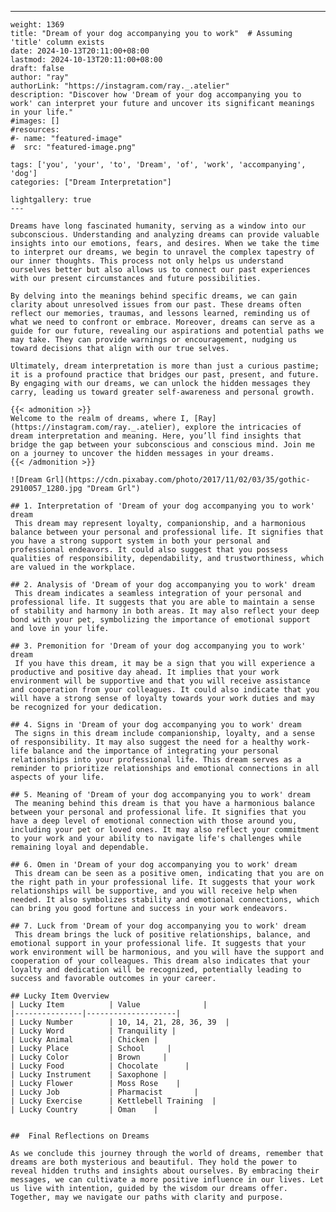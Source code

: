 ---
    weight: 1369
    title: "Dream of your dog accompanying you to work"  # Assuming 'title' column exists
    date: 2024-10-13T20:11:00+08:00
    lastmod: 2024-10-13T20:11:00+08:00
    draft: false
    author: "ray"
    authorLink: "https://instagram.com/ray._.atelier"
    description: "Discover how 'Dream of your dog accompanying you to work' can interpret your future and uncover its significant meanings in your life."
    #images: []
    #resources:
    #- name: "featured-image"
    #  src: "featured-image.png"
    
    tags: ['you', 'your', 'to', 'Dream', 'of', 'work', 'accompanying', 'dog']
    categories: ["Dream Interpretation"]
    
    lightgallery: true
    ---
    
    Dreams have long fascinated humanity, serving as a window into our subconscious. Understanding and analyzing dreams can provide valuable insights into our emotions, fears, and desires. When we take the time to interpret our dreams, we begin to unravel the complex tapestry of our inner thoughts. This process not only helps us understand ourselves better but also allows us to connect our past experiences with our present circumstances and future possibilities.
    
    By delving into the meanings behind specific dreams, we can gain clarity about unresolved issues from our past. These dreams often reflect our memories, traumas, and lessons learned, reminding us of what we need to confront or embrace. Moreover, dreams can serve as a guide for our future, revealing our aspirations and potential paths we may take. They can provide warnings or encouragement, nudging us toward decisions that align with our true selves.
    
    Ultimately, dream interpretation is more than just a curious pastime; it is a profound practice that bridges our past, present, and future. By engaging with our dreams, we can unlock the hidden messages they carry, leading us toward greater self-awareness and personal growth.
    
    {{< admonition >}}
    Welcome to the realm of dreams, where I, [Ray](https://instagram.com/ray._.atelier), explore the intricacies of dream interpretation and meaning. Here, you’ll find insights that bridge the gap between your subconscious and conscious mind. Join me on a journey to uncover the hidden messages in your dreams.
    {{< /admonition >}}
    
    ![Dream Grl](https://cdn.pixabay.com/photo/2017/11/02/03/35/gothic-2910057_1280.jpg "Dream Grl")
    
    ## 1. Interpretation of 'Dream of your dog accompanying you to work' dream
     This dream may represent loyalty, companionship, and a harmonious balance between your personal and professional life. It signifies that you have a strong support system in both your personal and professional endeavors. It could also suggest that you possess qualities of responsibility, dependability, and trustworthiness, which are valued in the workplace.
    
    ## 2. Analysis of 'Dream of your dog accompanying you to work' dream
     This dream indicates a seamless integration of your personal and professional life. It suggests that you are able to maintain a sense of stability and harmony in both areas. It may also reflect your deep bond with your pet, symbolizing the importance of emotional support and love in your life.
    
    ## 3. Premonition for 'Dream of your dog accompanying you to work' dream
     If you have this dream, it may be a sign that you will experience a productive and positive day ahead. It implies that your work environment will be supportive and that you will receive assistance and cooperation from your colleagues. It could also indicate that you will have a strong sense of loyalty towards your work duties and may be recognized for your dedication.
    
    ## 4. Signs in 'Dream of your dog accompanying you to work' dream
     The signs in this dream include companionship, loyalty, and a sense of responsibility. It may also suggest the need for a healthy work-life balance and the importance of integrating your personal relationships into your professional life. This dream serves as a reminder to prioritize relationships and emotional connections in all aspects of your life.
    
    ## 5. Meaning of 'Dream of your dog accompanying you to work' dream
     The meaning behind this dream is that you have a harmonious balance between your personal and professional life. It signifies that you have a deep level of emotional connection with those around you, including your pet or loved ones. It may also reflect your commitment to your work and your ability to navigate life's challenges while remaining loyal and dependable.
    
    ## 6. Omen in 'Dream of your dog accompanying you to work' dream
     This dream can be seen as a positive omen, indicating that you are on the right path in your professional life. It suggests that your work relationships will be supportive, and you will receive help when needed. It also symbolizes stability and emotional connections, which can bring you good fortune and success in your work endeavors.
    
    ## 7. Luck from 'Dream of your dog accompanying you to work' dream
     This dream brings the luck of positive relationships, balance, and emotional support in your professional life. It suggests that your work environment will be harmonious, and you will have the support and cooperation of your colleagues. This dream also indicates that your loyalty and dedication will be recognized, potentially leading to success and favorable outcomes in your career.
    
    ## Lucky Item Overview
    | Lucky Item          | Value              |
    |---------------|--------------------|
    | Lucky Number        | 10, 14, 21, 28, 36, 39  |
    | Lucky Word          | Tranquility |
    | Lucky Animal        | Chicken |
    | Lucky Place         | School     |
    | Lucky Color         | Brown     |
    | Lucky Food          | Chocolate      |
    | Lucky Instrument    | Saxophone |
    | Lucky Flower        | Moss Rose    |
    | Lucky Job           | Pharmacist       |
    | Lucky Exercise      | Kettlebell Training  |
    | Lucky Country       | Oman    |
    
    
    ##  Final Reflections on Dreams
    
    As we conclude this journey through the world of dreams, remember that dreams are both mysterious and beautiful. They hold the power to reveal hidden truths and insights about ourselves. By embracing their messages, we can cultivate a more positive influence in our lives. Let us live with intention, guided by the wisdom our dreams offer. Together, may we navigate our paths with clarity and purpose.
    